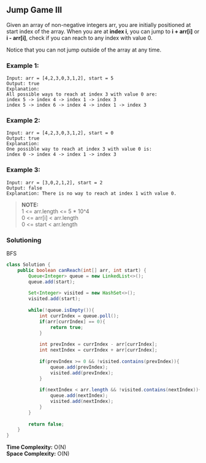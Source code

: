 ## Jump Game III

Given an array of non-negative integers arr, you are initially positioned at start index of the array. When you are at **index i**, you can jump to **i + arr[i]** or **i - arr[i]**, check if you can reach to any index with value 0.

Notice that you can not jump outside of the array at any time.  


### Example 1:
```
Input: arr = [4,2,3,0,3,1,2], start = 5
Output: true
Explanation: 
All possible ways to reach at index 3 with value 0 are: 
index 5 -> index 4 -> index 1 -> index 3 
index 5 -> index 6 -> index 4 -> index 1 -> index 3 
```

### Example 2:
```
Input: arr = [4,2,3,0,3,1,2], start = 0
Output: true 
Explanation: 
One possible way to reach at index 3 with value 0 is: 
index 0 -> index 4 -> index 1 -> index 3
```

### Example 3:
```
Input: arr = [3,0,2,1,2], start = 2
Output: false
Explanation: There is no way to reach at index 1 with value 0.
```

> **NOTE:**  
> 1 <= arr.length <= 5 * 10^4  
> 0 <= arr[i] < arr.length  
> 0 <= start < arr.length  

 

### Solutioning

BFS  

```java
class Solution {
    public boolean canReach(int[] arr, int start) {
        Queue<Integer> queue = new LinkedList<>();
        queue.add(start);
        
        Set<Integer> visited = new HashSet<>();
        visited.add(start);
        
        while(!queue.isEmpty()){
            int currIndex = queue.poll();
            if(arr[currIndex] == 0){
                return true;
            }
            
            int prevIndex = currIndex - arr[currIndex];
            int nextIndex = currIndex + arr[currIndex];
            
            if(prevIndex >= 0 && !visited.contains(prevIndex)){
                queue.add(prevIndex);
                visited.add(prevIndex);
            }
            
            if(nextIndex < arr.length && !visited.contains(nextIndex)){
                queue.add(nextIndex);
                visited.add(nextIndex);
            }
        }
        
        return false;
    }
}
```  
**Time Complexity:** O(N)  
**Space Complexity:**  O(N)   



